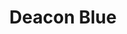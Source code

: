 ---
title: "Deacon Blue"
summary: "Deacon Blue are a Scottish pop rock band formed in Glasgow during 1985. The line-up of the band consists of vocalists Ricky Ross and Lorraine McIntosh, keyboard player James Prime and drummer Dougie Vipond. The band released their debut album, Raintown, on 1 May 1987 in the United Kingdom and in the United States in February 1988. Their second album, When the World Knows Your Name , topped the UK Albums Chart for two weeks, and included \"Real Gone Kid\" which became their first top ten single in the UK Singles Chart and reached number one in Spain.Deacon Blue released their fourth album, Whatever You Say, Say Nothing, in 1993. The band split in 1994, following which Vipond began a career in television. Five years later, the band held a reunion gig, and this led on to a new album, Walking Back Home, with the band now working on a part-time basis. The band released another album, Homesick, in 2001. Though Graeme Kelling died from pancreatic cancer in 2004, the band has continued and 2006 saw Deacon Blue returning to the studio to record three new tracks for a Singles album – including the track \"Bigger than Dynamite\". Deacon Blue's next album was The Hipsters, in 2012. The band released another album, A New House, in September 2014. Believers, was released in September 2016. A concert recording of their return to the Barrowlands, Glasgow, was released on 31 March 2017.
The band's ninth studio album City of Love was released on 6 March 2020. In February 2021, they released their tenth studio album entitled Riding on the Tide of Love to commercial success in the UK.
As of 2020, Deacon Blue's total album sales stood at seven million, with twelve UK top 40 singles, along with two number one albums in the UK."
slug: "deacon-blue"
image: "deacon-blue.jpg"
apple_music_artist_url: "https://music.apple.com/gb/artist/deacon-blue/14482673"
wikipedia_url: "https://en.wikipedia.org/wiki/Deacon_Blue"
---